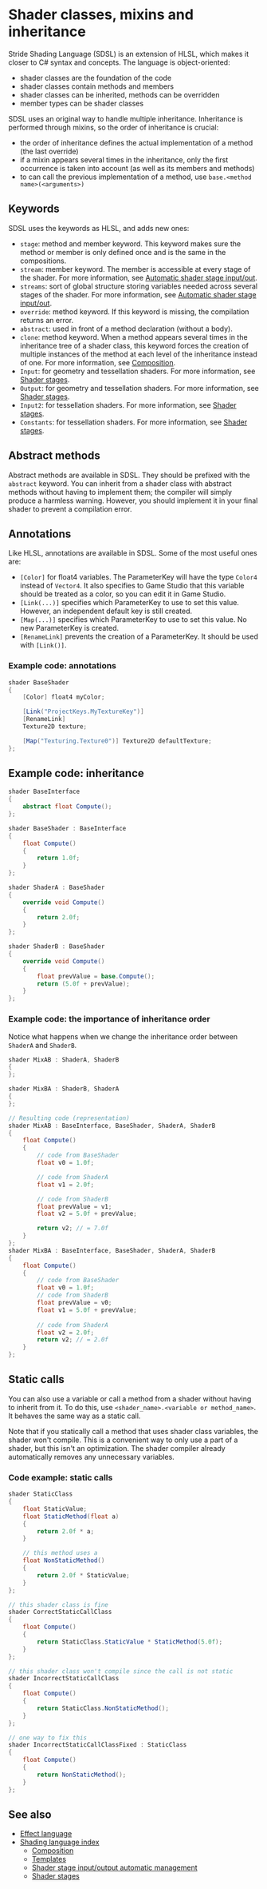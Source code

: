 # Shader classes, mixins and inheritance

Stride Shading Language (SDSL) is an extension of HLSL, which makes it closer to C# syntax and concepts. The language is object-oriented:

- shader classes are the foundation of the code
- shader classes contain methods and members
- shader classes can be inherited, methods can be overridden
- member types can be shader classes

SDSL uses an original way to handle multiple inheritance. Inheritance is performed through mixins, so the order of inheritance is crucial:

- the order of inheritance defines the actual implementation of a method (the last override)
- if a mixin appears several times in the inheritance, only the first occurrence is taken into account (as well as its members and methods)
- to can call the previous implementation of a method, use `base.<method name>(<arguments>)`

## Keywords

SDSL uses the keywords as HLSL, and adds new ones:

- `stage`: method and member keyword. This keyword makes sure the method or member is only defined once and is the same in the compositions.
- `stream`: member keyword. The member is accessible at every stage of the shader. For more information, see [Automatic shader stage input/out](automatic-shader-stage-input-output.md).
- `streams`: sort of global structure storing variables needed across several stages of the shader. For more information, see [Automatic shader stage input/out](automatic-shader-stage-input-output.md).
- `override`: method keyword. If this keyword is missing, the compilation returns an error.
- `abstract`: used in front of a method declaration (without a body).
- `clone`: method keyword. When a method appears several times in the inheritance tree of a shader class, this keyword forces the creation of multiple instances of the method at each level of the inheritance instead of one. For more information, see [Composition](composition.md).
- `Input`: for geometry and tessellation shaders. For more information, see [Shader stages](shader-stages.md).
- `Output`: for geometry and tessellation shaders. For more information, see [Shader stages](shader-stages.md).
- `Input2`: for tessellation shaders. For more information, see [Shader stages](shader-stages.md).
- `Constants`: for tessellation shaders. For more information, see [Shader stages](shader-stages.md).

## Abstract methods

Abstract methods are available in SDSL. They should be prefixed with the `abstract` keyword. You can inherit from a shader class with abstract methods without having to implement them; the compiler will simply produce a harmless warning. However, you should implement it in your final shader to prevent a compilation error.

## Annotations

Like HLSL, annotations are available in SDSL. Some of the most useful ones are:

- `[Color]` for float4 variables. The ParameterKey will have the type `Color4` instead of `Vector4`. It also specifies to Game Studio that this variable should be treated as a color, so you can edit it in Game Studio.
- `[Link(...)]` specifies which ParameterKey to use to set this value. However, an independent default key is still created.
- `[Map(...)]` specifies which ParameterKey to use to set this value. No new ParameterKey is created.
- `[RenameLink]` prevents the creation of a ParameterKey. It should be used with `[Link()]`.

### Example code: annotations

```cs
shader BaseShader
{
	[Color] float4 myColor;

	[Link("ProjectKeys.MyTextureKey")]
	[RenameLink]
	Texture2D texture;

	[Map("Texturing.Texture0")] Texture2D defaultTexture;
};
```

## Example code: inheritance

```cs
shader BaseInterface
{
	abstract float Compute();
};

shader BaseShader : BaseInterface
{
	float Compute()
	{
		return 1.0f;
	}
};

shader ShaderA : BaseShader
{
	override void Compute()
	{
		return 2.0f;
	}
};

shader ShaderB : BaseShader
{
	override void Compute()
	{
		float prevValue = base.Compute();
		return (5.0f + prevValue);
	}
};
```

### Example code: the importance of inheritance order

Notice what happens when we change the inheritance order between `ShaderA` and `ShaderB`.

```cs
shader MixAB : ShaderA, ShaderB
{
};

shader MixBA : ShaderB, ShaderA
{
};

// Resulting code (representation)
shader MixAB : BaseInterface, BaseShader, ShaderA, ShaderB
{
	float Compute()
	{
		// code from BaseShader
		float v0 = 1.0f;

		// code from ShaderA
		float v1 = 2.0f;

		// code from ShaderB
		float prevValue = v1;
		float v2 = 5.0f + prevValue;

		return v2; // = 7.0f
	}
};
shader MixBA : BaseInterface, BaseShader, ShaderA, ShaderB
{
	float Compute()
	{
		// code from BaseShader
		float v0 = 1.0f;
		// code from ShaderB
		float prevValue = v0;
		float v1 = 5.0f + prevValue;
		
		// code from ShaderA
		float v2 = 2.0f;
		return v2; // = 2.0f
	}
};
```

## Static calls

You can also use a variable or call a method from a shader without having to inherit from it. To do this, use `<shader_name>.<variable or method_name>`. It behaves the same way as a static call.

Note that if you statically call a method that uses shader class variables, the shader won't compile. This is a convenient way to only use a part of a shader, but this isn't an optimization. The shader compiler already automatically removes any unnecessary variables.

### Code example: static calls

```cs
shader StaticClass
{
	float StaticValue;
	float StaticMethod(float a)
	{
		return 2.0f * a;
	}

	// this method uses a
	float NonStaticMethod()
	{
		return 2.0f * StaticValue;
	}
};

// this shader class is fine
shader CorrectStaticCallClass
{
	float Compute()
	{
		return StaticClass.StaticValue * StaticMethod(5.0f);
	}
};

// this shader class won't compile since the call is not static
shader IncorrectStaticCallClass
{
	float Compute()
	{
		return StaticClass.NonStaticMethod();
	}
};

// one way to fix this
shader IncorrectStaticCallClassFixed : StaticClass
{
	float Compute()
	{
		return NonStaticMethod();
	}
};
```

## See also

* [Effect language](../effect-language.md)
* [Shading language index](index.md)
    - [Composition](composition.md)
    - [Templates](templates.md)
    - [Shader stage input/output automatic management](automatic-shader-stage-input-output.md)
	- [Shader stages](shader-stages.md)